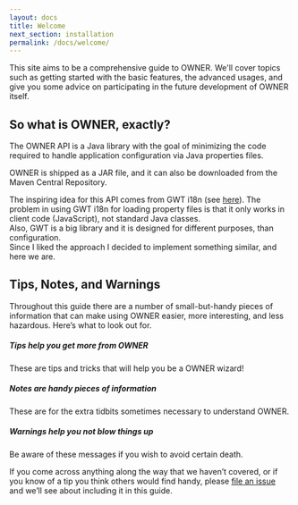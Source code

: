 ```yaml
---
layout: docs
title: Welcome
next_section: installation
permalink: /docs/welcome/
---
```


This site aims to be a comprehensive guide to OWNER. We'll cover topics such as
getting started with the basic features, the advanced usages, and give you some
advice on participating in the future development of OWNER itself.


So what is OWNER, exactly?
--------------------------

The OWNER API is a Java library with the goal of minimizing the code required to
handle application configuration via Java properties files.

OWNER is shipped as a JAR file, and it can also be downloaded from the Maven
Central Repository.

The inspiring idea for this API comes from GWT i18n (see [here][gwt-i18n]).
The problem in using GWT i18n for loading property files is that it only works
in client code (JavaScript), not standard Java classes.  
Also, GWT is a big library and it is designed for different purposes, than
configuration.  
Since I liked the approach I decided to implement something similar, and here
we are.

  [gwt-i18n]: https://developers.google.com/web-toolkit/doc/latest/DevGuideI18nConstants


Tips, Notes, and Warnings
-------------------------

Throughout this guide there are a number of small-but-handy pieces of
information that can make using OWNER easier, more interesting, and less
hazardous. Here’s what to look out for.

<div class="note">
  <h5>Tips help you get more from OWNER</h5>
  <p>These are tips and tricks that will help you be a OWNER wizard!</p>
</div>

<div class="note info">
  <h5>Notes are handy pieces of information</h5>
  <p>These are for the extra tidbits sometimes necessary to understand
     OWNER.</p>
</div>

<div class="note warning">
  <h5>Warnings help you not blow things up</h5>
  <p>Be aware of these messages if you wish to avoid certain death.</p>
</div>

If you come across anything along the way that we haven’t covered, or if you
know of a tip you think others would find handy, please [file an
issue](https://github.com/lviggiano/owner/issues/new) and we’ll see about
including it in this guide.
